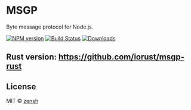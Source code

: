 MSGP
====
Byte message protocol for Node.js.

[![NPM version][npm-image]][npm-url]
[![Build Status][travis-image]][travis-url]
[![Downloads][downloads-image]][downloads-url]

## Rust version: https://github.com/iorust/msgp-rust

## License

MIT © [zensh](https://github.com/zensh)

[npm-url]: https://npmjs.org/package/msgp
[npm-image]: http://img.shields.io/npm/v/msgp.svg

[travis-url]: https://travis-ci.org/zensh/msgp-node.js
[travis-image]: http://img.shields.io/travis/zensh/msgp-node.svg

[downloads-url]: https://npmjs.org/package/msgp
[downloads-image]: http://img.shields.io/npm/dm/msgp.svg?style=flat-square
